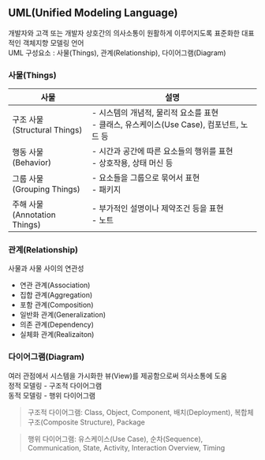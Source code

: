 ## UML(Unified Modeling Language)

개발자와 고객 또는 개발자 상호간의 의사소통이 원활하게 이루어지도록 표준화한 대표적인 객체지향 모델링 언어  
UML 구성요소 : 사물(Things), 관계(Relationship), 다이어그램(Diagram)

### 사물(Things)

| 사물                             | 설명                                                                                       |
| -------------------------------- | ------------------------------------------------------------------------------------------ |
| 구조 사물<br>(Structural Things) | - 시스템의 개념적, 물리적 요소를 표현<br>- 클래스, 유스케이스(Use Case), 컴포넌트, 노드 등 |
| 행동 사물<br>(Behavior)          | - 시간과 공간에 따른 요소들의 행위를 표현<br>- 상호작용, 상태 머신 등                      |
| 그룹 사물<br>(Grouping Things)   | - 요소들을 그룹으로 묶어서 표현<br>- 패키지                                                |
| 주해 사물<br>(Annotation Things) | - 부가적인 설명이나 제약조건 등을 표현<br>- 노트                                           |

### 관계(Relationship)

사물과 사물 사이의 연관성

- 연관 관계(Association)
- 집합 관계(Aggregation)
- 포함 관계(Composition)
- 일반화 관계(Generalization)
- 의존 관계(Dependency)
- 실체화 관계(Realizaiton)

### 다이어그램(Diagram)

여러 관점에서 시스템을 가시화한 뷰(View)를 제공함으로써 의사소통에 도움  
정적 모델링 - 구조적 다이어그램  
동적 모델링 - 행위 다이어그램

> 구조적 다이어그램: Class, Object, Component, 배치(Deployment), 복합체 구조(Composite Structure), Package

> 행위 다이어그램: 유스케이스(Use Case), 순차(Sequence), Communication, State, Activity, Interaction Overview, Timing
